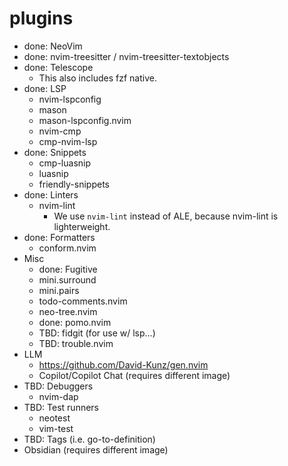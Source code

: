 # plugins

- done: NeoVim
- done: nvim-treesitter / nvim-treesitter-textobjects
- done: Telescope
    - This also includes fzf native.
- done: LSP
    - nvim-lspconfig
    - mason
    - mason-lspconfig.nvim
    - nvim-cmp
    - cmp-nvim-lsp
- done: Snippets
    - cmp-luasnip
    - luasnip
    - friendly-snippets
- done: Linters
    - nvim-lint
        - We use `nvim-lint` instead of ALE, because nvim-lint is lighterweight.
- done: Formatters
    - conform.nvim
- Misc
    - done: Fugitive
    - mini.surround
    - mini.pairs
    - todo-comments.nvim
    - neo-tree.nvim
    - done: pomo.nvim
    - TBD: fidgit (for use w/ lsp...)
    - TBD: trouble.nvim
- LLM
    - https://github.com/David-Kunz/gen.nvim
    - Copilot/Copilot Chat (requires different image)
- TBD: Debuggers
    - nvim-dap
- TBD: Test runners
    - neotest
    - vim-test
- TBD: Tags (i.e. go-to-definition)
- Obsidian (requires different image)
